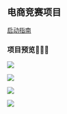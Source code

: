 ## 电商竞赛项目

[启动指南](https://kangchangyi.github.io/2019/04/02/%E7%94%B5%E5%95%86%E7%AB%9E%E8%B5%9B%E6%9E%9C%E8%88%8D%E9%A1%B9%E7%9B%AE%E5%90%AF%E5%8A%A8%E6%8C%87%E5%8D%97/)

### 项目预览🍉🍎🥝

![](./src/images/global/README-img1.png)

![](./src/images/global/README-img2.jpg)

![](./src/images/global/README-img3.jpg)

![](./src/images/global/README-img4.jpg)
